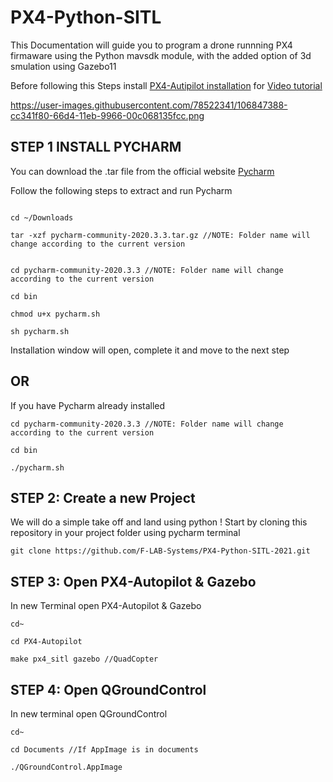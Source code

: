 # PX4-Python-SITL

This Documentation will guide you to program a drone runnning PX4 firmaware using the Python mavsdk module, with the added option of 3d smulation using Gazebo11

Before following this Steps install <a href="https://github.com/F-LAB-Systems/SITL_2021">PX4-Autipilot installation<a> for <a href="https://www.youtube.com/watch?v=AAv2zVYgxIY&feature=youtu.be">Video tutorial</a> 
  
https://user-images.githubusercontent.com/78522341/106847388-cc341f80-66d4-11eb-9966-00c068135fcc.png
 
## STEP 1 INSTALL PYCHARM

You can download the .tar file from the official website <a href="https://www.jetbrains.com/pycharm/download/#section=linux">Pycharm</a>

Follow the following steps to extract and run Pycharm

```

cd ~/Downloads

tar -xzf pycharm-community-2020.3.3.tar.gz //NOTE: Folder name will change according to the current version

```
```

cd pycharm-community-2020.3.3 //NOTE: Folder name will change according to the current version

cd bin

chmod u+x pycharm.sh

sh pycharm.sh

```
Installation window will open, complete it and move to the next step

## OR

If you have Pycharm already installed

```
cd pycharm-community-2020.3.3 //NOTE: Folder name will change according to the current version

cd bin

./pycharm.sh
```

## STEP 2: Create a new Project

We will do a simple take off and land using python !
Start by cloning this repository in your project folder using pycharm terminal

```
git clone https://github.com/F-LAB-Systems/PX4-Python-SITL-2021.git
```

## STEP 3: Open PX4-Autopilot & Gazebo

In new Terminal open PX4-Autopilot & Gazebo
```
cd~

cd PX4-Autopilot

make px4_sitl gazebo //QuadCopter
```

## STEP 4: Open QGroundControl

In new terminal open QGroundControl
```
cd~

cd Documents //If AppImage is in documents

./QGroundControl.AppImage
```
